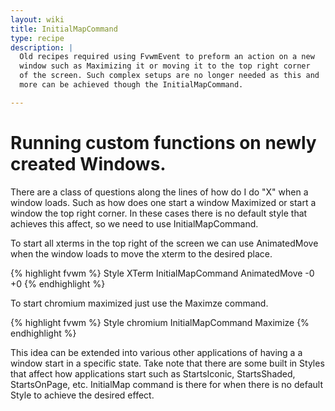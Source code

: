 ```yaml
---
layout: wiki
title: InitialMapCommand
type: recipe
description: |
  Old recipes required using FvwmEvent to preform an action on a new
  window such as Maximizing it or moving it to the top right corner
  of the screen. Such complex setups are no longer needed as this and
  more can be achieved though the InitialMapCommand.

---
```

# Running custom functions on newly created Windows.

There are a class of questions along the lines of how do I do "X"
when a window loads. Such as how does one start a window Maximized
or start a window the top right corner. In these cases there is
no default style that achieves this affect, so we need to use
InitialMapCommand.

To start all xterms in the top right of the screen we can use
AnimatedMove when the window loads to move the xterm to the desired
place. 

{% highlight fvwm %}
Style XTerm InitialMapCommand AnimatedMove -0 +0
{% endhighlight %}

To start chromium maximized just use the Maximze command.

{% highlight fvwm %}
Style chromium InitialMapCommand Maximize
{% endhighlight %}

This idea can be extended into various other applications of having a
a window start in a specific state. Take note that there are some
built in Styles that affect how applications start such as StartsIconic,
StartsShaded, StartsOnPage, etc. InitialMap command is there for
when there is no default Style to achieve the desired effect.

